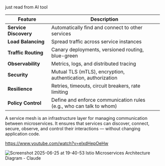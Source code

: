 
just read from AI tool  

| Feature               | Description                                                         |  
| --------------------- | ------------------------------------------------------------------- |  
| **Service Discovery** | Automatically find and connect to other services                    |  
| **Load Balancing**    | Spread traffic across service instances                             |  
| **Traffic Routing**   | Canary deployments, versioned routing, blue-green                   |  
| **Observability**     | Metrics, logs, and distributed tracing                              |  
| **Security**          | Mutual TLS (mTLS), encryption, authentication, authorization        |  
| **Resilience**        | Retries, timeouts, circuit breakers, rate limiting                  |  
| **Policy Control**    | Define and enforce communication rules (e.g., who can talk to whom) |  


A service mesh is an infrastructure layer for managing communication between microservices. It ensures that services can discover, connect, secure, observe, and control their interactions — without changing application code.  

https://www.youtube.com/watch?v=eIxdHepOeHw  

![Screenshot 2025-06-25 at 19-40-53 Istio Microservices Architecture Diagram - Claude](https://github.com/user-attachments/assets/28567875-45a0-4200-9b9b-cdf6deb5d720)
    



